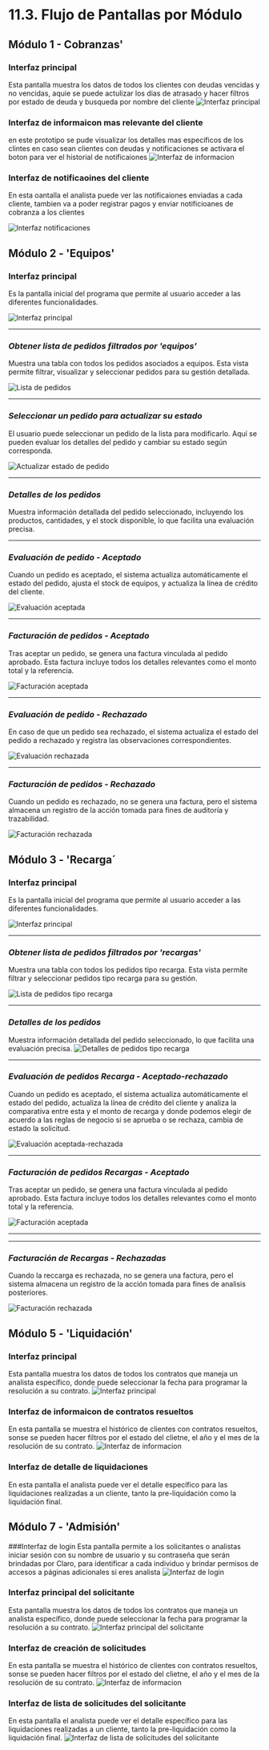 # 11.3. Flujo de Pantallas por Módulo

## Módulo 1 - Cobranzas'

### Interfaz principal
Esta pantalla muestra los datos de todos los clientes con deudas vencidas y no vencidas, aquie se puede actulizar los dias de atrasado y hacer filtros por estado de deuda y busqueda por nombre del cliente
![Interfaz principal](https://github.com/fiis-bd242/bd242-grupo6/blob/main/src/PROT_COB_1.png?raw=true)

### Interfaz de informaicon mas relevante del cliente

en este prototipo se pude visualizar los detalles mas especificos de los clintes en caso sean clientes con deudas y notificaciones se activara el boton para ver el historial de notificaiones
![Interfaz de informacion](https://github.com/fiis-bd242/bd242-grupo6/blob/main/src/PROT_COB_2.png?raw=true)

### Interfaz de notificaoines del cliente
En esta oantalla el analista puede ver las notificaiones enviadas a cada cliente, tambien va a poder registrar pagos y enviar notificioanes de cobranza a los clientes

![Interfaz notificaciones](https://github.com/fiis-bd242/bd242-grupo6/blob/main/src/PROT_COB_3.png?raw=true)

## Módulo 2 - 'Equipos'

### Interfaz principal
Es la pantalla inicial del programa que permite al usuario acceder a las diferentes funcionalidades.

![Interfaz principal](https://github.com/fiis-bd242/bd242-grupo6/blob/main/11/11.3/PantallasModulo2/PantallaPrincipal.png?raw=true)

---

### *Obtener lista de pedidos filtrados por 'equipos'*
Muestra una tabla con todos los pedidos asociados a equipos. Esta vista permite filtrar, visualizar y seleccionar pedidos para su gestión detallada.

![Lista de pedidos](https://github.com/fiis-bd242/bd242-grupo6/blob/main/11/11.3/PantallasModulo2/Equipos-1.png?raw=true)

---

### *Seleccionar un pedido para actualizar su estado*
El usuario puede seleccionar un pedido de la lista para modificarlo. Aquí se pueden evaluar los detalles del pedido y cambiar su estado según corresponda.

![Actualizar estado de pedido](https://github.com/fiis-bd242/bd242-grupo6/blob/main/11/11.3/PantallasModulo2/Equipos-2.png?raw=true)

---

### *Detalles de los pedidos*
Muestra información detallada del pedido seleccionado, incluyendo los productos, cantidades, y el stock disponible, lo que facilita una evaluación precisa.

---

### *Evaluación de pedido - Aceptado*
Cuando un pedido es aceptado, el sistema actualiza automáticamente el estado del pedido, ajusta el stock de equipos, y actualiza la línea de crédito del cliente.

![Evaluación aceptada](https://github.com/fiis-bd242/bd242-grupo6/blob/main/11/11.3/PantallasModulo2/Equipo-6.png?raw=true)

---

### *Facturación de pedidos - Aceptado*
Tras aceptar un pedido, se genera una factura vinculada al pedido aprobado. Esta factura incluye todos los detalles relevantes como el monto total y la referencia.

![Facturación aceptada](https://github.com/fiis-bd242/bd242-grupo6/blob/main/11/11.3/PantallasModulo2/Equipo-7.png?raw=true)

---

### *Evaluación de pedido - Rechazado*
En caso de que un pedido sea rechazado, el sistema actualiza el estado del pedido a rechazado y registra las observaciones correspondientes.

![Evaluación rechazada](https://github.com/fiis-bd242/bd242-grupo6/blob/main/11/11.3/PantallasModulo2/Equipo-4.png?raw=true)

---

### *Facturación de pedidos - Rechazado*
Cuando un pedido es rechazado, no se genera una factura, pero el sistema almacena un registro de la acción tomada para fines de auditoría y trazabilidad.

![Facturación rechazada](https://github.com/fiis-bd242/bd242-grupo6/blob/main/11/11.3/PantallasModulo2/Equipo-5.png?raw=true)


## Módulo 3 - 'Recarga´

### Interfaz principal
Es la pantalla inicial del programa que permite al usuario acceder a las diferentes funcionalidades.

![Interfaz principal](https://github.com/fiis-bd242/bd242-grupo6/blob/main/11/11.3/PantallasModulo2/PantallaPrincipal.png?raw=true)

---

### *Obtener lista de pedidos filtrados por 'recargas'*
Muestra una tabla con todos los pedidos tipo recarga. Esta vista permite filtrar y seleccionar pedidos tipo recarga para su gestión.

![Lista de pedidos tipo recarga](https://github.com/fiis-bd242/bd242-grupo6/blob/main/11/11.3/PantallasModuloRecarga/RecargaP1.png?raw=true)

---

### *Detalles de los pedidos*
Muestra información detallada del pedido seleccionado, lo que facilita una evaluación precisa.
![Detalles de pedidos tipo recarga](https://github.com/fiis-bd242/bd242-grupo6/blob/main/11/11.3/PantallasModuloRecarga/RECARGAP2.png?raw=true)

---

### *Evaluación de pedidos Recarga - Aceptado-rechazado*
Cuando un pedido es aceptado, el sistema actualiza automáticamente el estado del pedido, actualiza la línea de crédito del cliente y analiza la comparativa entre esta y el monto de recarga y donde podemos elegir de acuerdo a las reglas de negocio si se aprueba o se rechaza, cambia de estado la solicitud.

![Evaluación aceptada-rechazada](https://github.com/fiis-bd242/bd242-grupo6/blob/main/11/11.3/PantallasModuloRecarga/RecargaP3.png?raw=true)

---

### *Facturación de pedidos Recargas - Aceptado*
Tras aceptar un pedido, se genera una factura vinculada al pedido aprobado. Esta factura incluye todos los detalles relevantes como el monto total y la referencia.

![Facturación aceptada](https://github.com/fiis-bd242/bd242-grupo6/blob/main/11/11.3/PantallasModuloRecarga/RecargaP5.png?raw=true)

---

---

### *Facturación de Recargas - Rechazadas*
Cuando la reccarga es rechazada, no se genera una factura, pero el sistema almacena un registro de la acción tomada para fines de analisis posteriores.

![Facturación rechazada](https://github.com/fiis-bd242/bd242-grupo6/blob/main/11/11.3/PantallasModuloRecarga/RecargaP4.png?raw=true)

## Módulo 5 - 'Liquidación'

### Interfaz principal
Esta pantalla muestra los datos de todos los contratos que maneja un analista específico, donde puede seleccionar la fecha para programar la resolución a su contrato.
![Interfaz principal](https://github.com/fiis-bd242/bd242-grupo6/blob/main/11/11.3/PantallasModuloLiquidaci%C3%B3n/liquidacion.2.png?raw=true)

### Interfaz de informaicon de contratos resueltos
En esta pantalla se muestra el histórico de clientes con contratos resueltos, sonse se pueden hacer filtros por el estado del clietne, el año y el mes de la resolución de su contrato.
![Interfaz de informacion](https://github.com/fiis-bd242/bd242-grupo6/blob/main/11/11.3/PantallasModuloLiquidaci%C3%B3n/liquidacion.4.png?raw=true)

### Interfaz de detalle de liquidaciones
En esta pantalla el analista puede ver el detalle específico para las liquidaciones realizadas a un cliente, tanto la pre-liquidación como la liquidación final.

## Módulo 7 - 'Admisión'

###Interfaz de login
Esta pantalla permite a los solicitantes o analistas iniciar sesión con su nombre de usuario y su contraseña que serán brindadas por Claro, para identificar a cada individuo y brindar permisos de accesos a páginas adicionales si eres analista
![Interfaz de login](https://github.com/fiis-bd242/bd242-grupo6/blob/main/11/11.3/PantallasModulo7/liquidacion.2.png?raw=true)

### Interfaz principal del solicitante
Esta pantalla muestra los datos de todos los contratos que maneja un analista específico, donde puede seleccionar la fecha para programar la resolución a su contrato.
![Interfaz principal del solicitante](https://github.com/fiis-bd242/bd242-grupo6/blob/main/11/11.3/PantallasModulo7/liquidacion.2.png?raw=true)

### Interfaz de creación de solicitudes
En esta pantalla se muestra el histórico de clientes con contratos resueltos, sonse se pueden hacer filtros por el estado del clietne, el año y el mes de la resolución de su contrato.
![Interfaz de informacion](https://github.com/fiis-bd242/bd242-grupo6/blob/main/11/11.3/PantallasModulo7/liquidacion.2.png?raw=true)

### Interfaz de lista de solicitudes del solicitante
En esta pantalla el analista puede ver el detalle específico para las liquidaciones realizadas a un cliente, tanto la pre-liquidación como la liquidación final.
![Interfaz de lista de solicitudes del solicitante](https://github.com/fiis-bd242/bd242-grupo6/blob/main/11/11.3/PantallasModulo7/liquidacion.2.png?raw=true)
